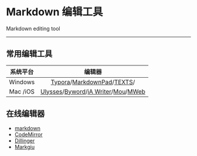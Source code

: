 # Markdown 编辑工具

Markdown editing tool

------

## 常用编辑工具

| 系统平台 |                            编辑器                            |
| :------: | :----------------------------------------------------------: |
| Windows  | [Typora](https://www.typora.io/)/[MarkdownPad](http://markdownpad.com/)/[TEXTS](http://www.texts.io/)/ |
| Mac /iOS | [Ulysses](https://ulysses.app/)/[Byword](http://bywordapp.com/)/[iA Writer](http://ia.net/writer/)/[Mou]([25.io )/[MWeb](https://zh.mweb.im/) |

## 在线编辑器

- [markdown](https://markdown.com.cn/editor/)
- [CodeMirror](http://codemirror.net/)
- [Dillinger](http://dillinger.io/)
- [Markgiu](https://github.com/bianchimro/markgiu)